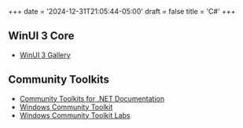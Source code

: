 +++
date = '2024-12-31T21:05:44-05:00'
draft = false
title = 'C#'
+++

## WinUI 3 Core

* [WinUI 3 Gallery](https://github.com/microsoft/WinUI-Gallery)

## Community Toolkits

* [Community Toolkits for .NET Documentation](https://learn.microsoft.com/en-ca/dotnet/communitytoolkit/)
* [Windows Community Toolkit](https://github.com/CommunityToolkit/Windows)
* [Windows Community Toolkit Labs](https://github.com/CommunityToolkit/Labs-Windows)